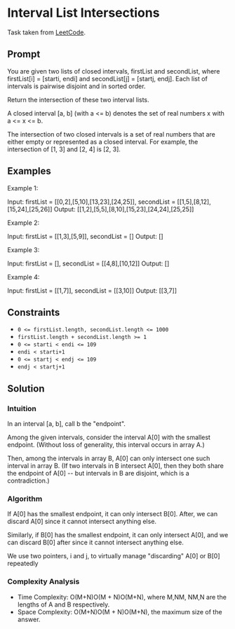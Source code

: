 # Interval List Intersections

Task taken from [LeetCode](https://leetcode.com/problems/interval-list-intersections/).

## Prompt

You are given two lists of closed intervals, firstList and secondList, where firstList[i] = [starti, endi] and secondList[j] = [startj, endj]. Each list of intervals is pairwise disjoint and in sorted order.

Return the intersection of these two interval lists.

A closed interval [a, b] (with a <= b) denotes the set of real numbers x with a <= x <= b.

The intersection of two closed intervals is a set of real numbers that are either empty or represented as a closed interval. For example, the intersection of [1, 3] and [2, 4] is [2, 3].

## Examples

Example 1:

Input: firstList = [[0,2],[5,10],[13,23],[24,25]], secondList = [[1,5],[8,12],[15,24],[25,26]]
Output: [[1,2],[5,5],[8,10],[15,23],[24,24],[25,25]]

Example 2:

Input: firstList = [[1,3],[5,9]], secondList = []
Output: []

Example 3:

Input: firstList = [], secondList = [[4,8],[10,12]]
Output: []

Example 4:

Input: firstList = [[1,7]], secondList = [[3,10]]
Output: [[3,7]]

## Constraints

-   `0 <= firstList.length, secondList.length <= 1000`
-   `firstList.length + secondList.length >= 1`
-   `0 <= starti < endi <= 109`
-   `endi < starti+1`
-   `0 <= startj < endj <= 109`
-   `endj < startj+1`

## Solution

### Intuition

In an interval [a, b], call b the "endpoint".

Among the given intervals, consider the interval A[0] with the smallest endpoint. (Without loss of generality, this interval occurs in array A.)

Then, among the intervals in array B, A[0] can only intersect one such interval in array B. (If two intervals in B intersect A[0], then they both share the endpoint of A[0] -- but intervals in B are disjoint, which is a contradiction.)

### Algorithm

If A[0] has the smallest endpoint, it can only intersect B[0]. After, we can discard A[0] since it cannot intersect anything else.

Similarly, if B[0] has the smallest endpoint, it can only intersect A[0], and we can discard B[0] after since it cannot intersect anything else.

We use two pointers, i and j, to virtually manage "discarding" A[0] or B[0] repeatedly

### Complexity Analysis

-   Time Complexity: O(M+N)O(M + N)O(M+N), where M,NM, NM,N are the lengths of A and B respectively.
-   Space Complexity: O(M+N)O(M + N)O(M+N), the maximum size of the answer.
